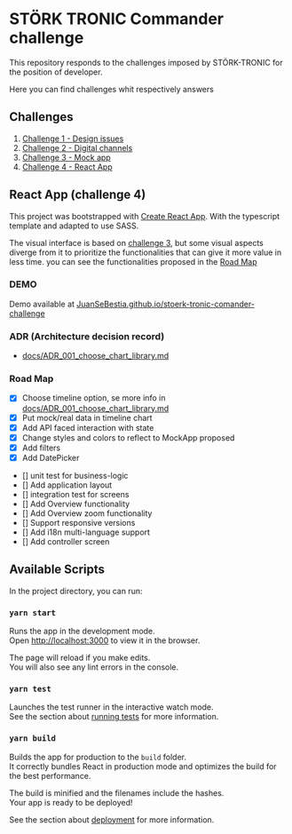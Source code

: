 # STÖRK TRONIC Commander challenge

This repository responds to the challenges imposed by STÖRK-TRONIC for the position of developer.

Here you can find challenges whit respectively answers

## Challenges

1. [Challenge 1 - Design issues](/docs/challenges/001_desing_issues.md)
2. [Challenge 2 - Digital channels](docs/challenges/002_digital_channel_issue.md)
3. [Challenge 3 - Mock app](docs/challenges/003_mock_app_events.md)
4. [Challenge 4 - React App](#React-App-(challenge-4))

## React App (challenge 4)

This project was bootstrapped with [Create React App](https://github.com/facebook/create-react-app). With the typescript template and adapted to use SASS.

The visual interface is based on [challenge 3](docs/challenges/003_mock_app_events.md), but some visual aspects diverge from it to prioritize the functionalities that can give it more value in less time. you can see the functionalities proposed in the [Road Map](#Road-Map)
### DEMO

Demo available at [JuanSeBestia.github.io/stoerk-tronic-comander-challenge](https://JuanSeBestia.github.io/stoerk-tronic-comander-challenge)

### ADR (Architecture decision record)

- [docs/ADR_001_choose_chart_library.md](docs/ADR_001_choose_chart_library.md)

### Road Map

- [x] Choose timeline option, se more info in [docs/ADR_001_choose_chart_library.md](docs/ADR_001_choose_chart_library.md)
- [X] Put mock/real data in timeline chart
- [X] Add API faced interaction with state
- [X] Change styles and colors to reflect to MockApp proposed
- [X] Add filters
- [X] Add DatePicker
- [] unit test for business-logic
- [] Add application layout
- [] integration test for screens
- [] Add Overview functionality
- [] Add Overview zoom functionality
- [] Support responsive versions
- [] Add i18n multi-language support
- [] Add controller screen

## Available Scripts

In the project directory, you can run:

### `yarn start`

Runs the app in the development mode.\
Open [http://localhost:3000](http://localhost:3000) to view it in the browser.

The page will reload if you make edits.\
You will also see any lint errors in the console.

### `yarn test`

Launches the test runner in the interactive watch mode.\
See the section about [running tests](https://facebook.github.io/create-react-app/docs/running-tests) for more information.

### `yarn build`

Builds the app for production to the `build` folder.\
It correctly bundles React in production mode and optimizes the build for the best performance.

The build is minified and the filenames include the hashes.\
Your app is ready to be deployed!

See the section about [deployment](https://facebook.github.io/create-react-app/docs/deployment) for more information.
